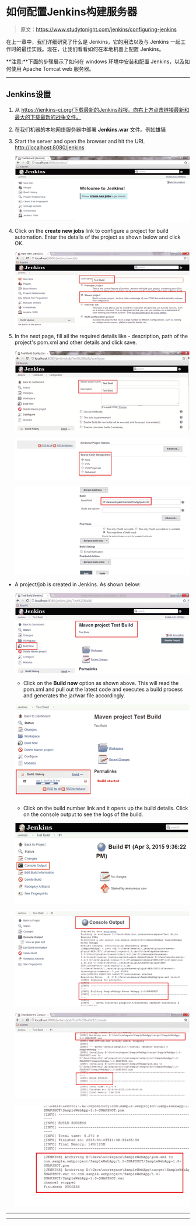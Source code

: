 # 如何配置Jenkins构建服务器

> 原文：<https://www.studytonight.com/jenkins/configuring-jenkins>

在上一章中，我们详细研究了什么是 Jenkins，它的用法以及与 Jenkins 一起工作时的最佳实践。现在，让我们看看如何在本地机器上配置 Jenkins。

**注意:**下面的步骤展示了如何在 windows 环境中安装和配置 Jenkins，以及如何使用 Apache Tomcat web 服务器。

* * *

## Jenkins设置

1.  从 https://jenkins-ci.org/下载最新的Jenkins战报。向右上方点击链接最新和最大的下载最新的战争文件。
2.  在我们机器的本地网络服务器中部署 **Jenkins.war** 文件。例如雄猫
3.  Start the server and open the browser and hit the URL [http://localhost:8080/jenkins](http://localhost:8080/jenkins)

    ![Configuring Jenkins](img/d4a93d8c3926678bba90be2eb5ebfe22.png)

5.  Click on the **create new jobs** link to configure a project for build automation. Enter the details of the project as shown below and click OK.

    ![Configuring Jenkins](img/3900930a729c773ef335a5d2edb51be9.png)

7.  In the next page, fill all the required details like - description, path of the project's pom.xml and other details and click save.

    ![Configuring Jenkins](img/c270ab0ff42b014b9ed5ec0fce7120a9.png)

    ![Configuring Jenkins](img/af9610d06a614f9bcc025e7f8d604d4d.png)

    ![Configuring Jenkins](img/ba354f8038434d96835465e574775d30.png)

*   A project/job is created in Jenkins. As shown below:

    ![Configuring Jenkins](img/1cce369be2e460d0c7780113e9971c81.png)

    *   Click on the **Build now** option as shown above. This will read the pom.xml and pull out the latest code and executes a build process and generates the jar/war file accordingly.

    ![Configuring Jenkins](img/3d47532d0450d12dcce2b4836a66f9e9.png)

    *   Click on the build number link and it opens up the build details. Click on the console output to see the logs of the build.

    ![Configuring Jenkins](img/a42cb6deaf21889c95693ca029bc5e3f.png)

    ![Configuring Jenkins](img/4def13463e4f54fa5dcec342d48d32e4.png)

    ![Configuring Jenkins](img/344dbb303dad0f3322b5f0919f6de591.png)

    ![Configuring Jenkins](img/41508827b5025fd7a8b426bdb21cdde4.png)

* * *

* * *